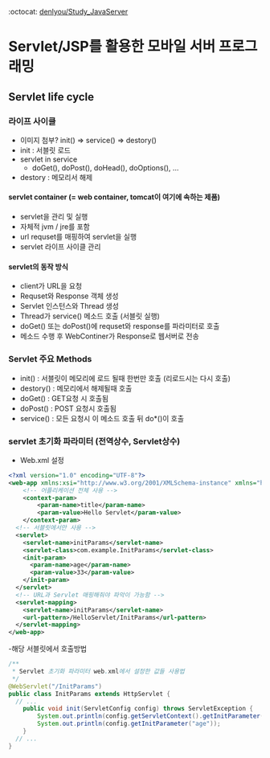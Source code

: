 :octocat: [denlyou/Study_JavaServer](https://github.com/denlyou/Study_JavaServer)
# Servlet/JSP를 활용한 모바일 서버 프로그래밍

## Servlet life cycle

### 라이프 사이클
- 이미지 첨부?
 init() => service() => destory()
- init : 서블릿 로드
- servlet in service
  - doGet(), doPost(), doHead(), doOptions(), ...
- destory : 메모리서 해제

#### servlet container (= web container, tomcat이 여기에 속하는 제품)
- servlet을 관리 및 실행
- 자체적 jvm / jre를 포함
- url requset를 매핑하여 servlet을 실행
- servlet 라이프 사이클 관리

#### servlet의 동작 방식
- client가 URL을 요청
- Requset와 Response 객체 생성
- Servlet 인스턴스와 Thread 생성
- Thread가 service() 메소드 호출 (서블릿 실행)
- doGet() 또는 doPost()에 requset와 response를 파라미터로 호출
- 메소드 수행 후 WebContiner가 Response로 웹서버로 전송

### Servlet 주요 Methods
- init() : 서블릿이 메모리에 로드 될때 한번만 호출 (리로드시는 다시 호출)
- destory() : 메모리에서 해제될때 호출
- doGet() : GET요청 시 호출됨
- doPost() : POST 요청시 호출됨
- service() : 모든 요청시 이 메소드 호출 뒤 do*()이 호출

### servlet 초기화 파라미터 (전역상수, Servlet상수)
- Web.xml 설정
```xml
<?xml version="1.0" encoding="UTF-8"?>
<web-app xmlns:xsi="http://www.w3.org/2001/XMLSchema-instance" xmlns="http://xmlns.jcp.org/xml/ns/javaee" xsi:schemaLocation="http://xmlns.jcp.org/xml/ns/javaee http://xmlns.jcp.org/xml/ns/javaee/web-app_3_1.xsd" id="WebApp_ID" version="3.1">
	<!-- 어플리케이션 전체 사용 -->
	<context-param>
		<param-name>title</param-name>
		<param-value>Hello Servlet</param-value>
	</context-param>
  <!-- 서블릿에서만 사용 -->
  <servlet>
    <servlet-name>initParams</servlet-name>
    <servlet-class>com.example.InitParams</servlet-class>
    <init-param>
      <param-name>age</param-name>
      <param-value>33</param-value>
    </init-param>
  </servlet>
  <!-- URL과 Servlet 매핑해줘야 파악이 가능함 -->
  <servlet-mapping>
  	<servlet-name>initParams</servlet-name>
  	<url-pattern>/HelloServlet/InitParams</url-pattern>
  </servlet-mapping>
</web-app>
```

-해당 서블릿에서 호출방법
```java
/**
 * Servlet 초기화 파라미터 web.xml에서 설정한 값들 사용법
 */
@WebServlet("/InitParams")
public class InitParams extends HttpServlet {
  // ...
	public void init(ServletConfig config) throws ServletException {
		System.out.println(config.getServletContext().getInitParameter("title"));
		System.out.println(config.getInitParameter("age"));
	}
  // ...
}
```
